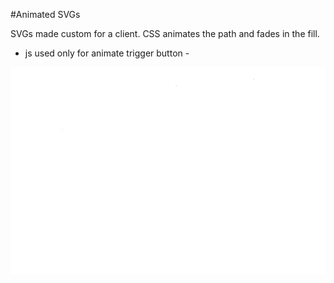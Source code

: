 #Animated SVGs

SVGs made custom for a client.
CSS animates the path and fades in the fill. 


- js used only for animate trigger button - 

![Animated SVGs](/demo/animatedIcons.gif)

